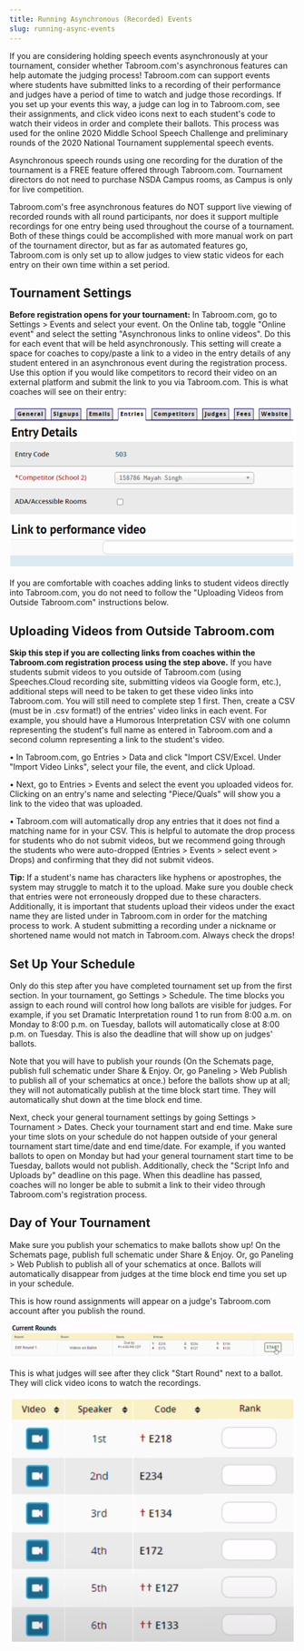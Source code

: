 ```yaml
---
title: Running Asynchronous (Recorded) Events
slug: running-async-events
---
```


If you are considering holding speech events asynchronously at your tournament, consider whether Tabroom.com's asynchronous features can help automate the judging process! Tabroom.com can support events where students have submitted links to a recording of their performance and judges have a period of time to watch and judge those recordings. If you set up your events this way, a judge can log in to Tabroom.com, see their assignments, and click video icons next to each student's code to watch their videos in order and complete their ballots. This process was used for the online 2020 Middle School Speech Challenge and preliminary rounds of the 2020 National Tournament supplemental speech events.

Asynchronous speech rounds using one recording for the duration of the tournament is a FREE feature offered through Tabroom.com. Tournament directors do not need to purchase NSDA Campus rooms, as Campus is only for live competition.

Tabroom.com's free asynchronous features do NOT support live viewing of recorded rounds with all round participants, nor does it support multiple recordings for one entry being used throughout the course of a tournament. Both of these things could be accomplished with more manual work on part of the tournament director, but as far as automated features go, Tabroom.com is only set up to allow judges to view static videos for each entry on their own time within a set period.

## Tournament Settings

**Before registration opens for your tournament:** In Tabroom.com, go to Settings > Events and select your event. On the Online tab, toggle "Online event" and select the setting "Asynchronous links to online videos". Do this for each event that will be held asynchronously. This setting will create a space for coaches to copy/paste a link to a video in the entry details of any student entered in an asynchronous event during the registration process. Use this option if you would like competitors to record their video on an external platform and submit the link to you via Tabroom.com. This is what coaches will see on their entry:

<img src="/screenshots/running_async_recording_link.png" />

If you are comfortable with coaches adding links to student videos directly into Tabroom.com, you do not need to follow the "Uploading Videos from Outside Tabroom.com" instructions below.

## Uploading Videos from Outside Tabroom.com

**Skip this step if you are collecting links from coaches within the Tabroom.com registration process using the step above.** If you have students submit videos to you outside of Tabroom.com (using Speeches.Cloud recording site, submitting videos via Google form, etc.), additional steps will need to be taken to get these video links into Tabroom.com. You will still need to complete step 1 first. Then, create a CSV (must be in .csv format!) of the entries' video links in each event. For example, you should have a Humorous Interpretation CSV with one column representing the student's full name as entered in Tabroom.com and a second column representing a link to the student's video.

• In Tabroom.com, go Entries > Data and click "Import CSV/Excel. Under "Import Video Links", select your file, the event, and click Upload.

• Next, go to Entries > Events and select the event you uploaded videos for. Clicking on an entry's name and selecting "Piece/Quals" will show you a link to the video that was uploaded.

• Tabroom.com will automatically drop any entries that it does not find a matching name for in your CSV. This is helpful to automate the drop process for students who do not submit videos, but we recommend going through the students who were auto-dropped (Entries > Events > select event > Drops) and confirming that they did not submit videos.

**Tip:** If a student's name has characters like hyphens or apostrophes, the system may struggle to match it to the upload. Make sure you double check that entries were not erroneously dropped due to these characters. Additionally, it is important that students upload their videos under the exact name they are listed under in Tabroom.com in order for the matching process to work. A student submitting a recording under a nickname or shortened name would not match in Tabroom.com. Always check the drops!

## Set Up Your Schedule

Only do this step after you have completed tournament set up from the first section. In your tournament, go Settings > Schedule. The time blocks you assign to each round will control how long ballots are visible for judges. For example, if you set Dramatic Interpretation round 1 to run from 8:00 a.m. on Monday to 8:00 p.m. on Tuesday, ballots will automatically close at 8:00 p.m. on Tuesday. This is also the deadline that will show up on judges' ballots.

Note that you will have to publish your rounds (On the Schemats page, publish full schematic under Share & Enjoy. Or, go Paneling > Web Publish to publish all of your schematics at once.) before the ballots show up at all; they will not automatically publish at the time block start time. They will automatically shut down at the time block end time.

Next, check your general tournament settings by going Settings > Tournament > Dates. Check your tournament start and end time. Make sure your time slots on your schedule do not happen outside of your general tournament start time/date and end time/date. For example, if you wanted ballots to open on Monday but had your general tournament start time to be Tuesday, ballots would not publish. Additionally, check the "Script Info and Uploads by" deadline on this page. When this deadline has passed, coaches will no longer be able to submit a link to their video through Tabroom.com's registration process.

## Day of Your Tournament

Make sure you publish your schematics to make ballots show up! On the Schemats page, publish full schematic under Share & Enjoy. Or, go Paneling > Web Publish to publish all of your schematics at once. Ballots will automatically disappear from judges at the time block end time you set up in your schedule.

This is how round assignments will appear on a judge's Tabroom.com account after you publish the round.

<img src="/screenshots/running_async_ballot_view.png" />

This is what judges will see after they click "Start Round" next to a ballot. They will click video icons to watch the recordings.

<img src="/screenshots/running_async_recording_icons.png" />
